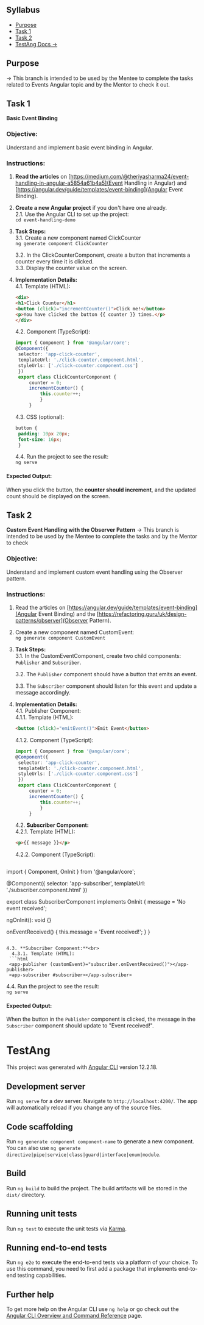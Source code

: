 
## Syllabus

- [Purpose](#purpose)
- [Task 1](#task1)
- [Task 2](#task2)
- [TestAng Docs ->](#testang)


## Purpose
-> This branch is intended to be used by the Mentee to complete the tasks related to Events Angular topic and by the Mentor to check it out.

## Task 1
**Basic Event Binding**

### Objective: 
Understand and implement basic event binding in Angular.

### Instructions:
1. **Read the articles** on [https://medium.com/@theriyasharma24/event-handling-in-angular-a5854a61b4a5](Event Handling in Angular) and [https://angular.dev/guide/templates/event-binding](Angular Event Binding).

2. **Create a new Angular project** if you don't have one already.<br>
   2.1. Use the Angular CLI to set up the project:<br>
   `cd event-handling-demo`

3. **Task Steps:**<br>
   3.1. Create a new component named ClickCounter<br>
   `ng generate component ClickCounter`

   3.2. In the ClickCounterComponent, create a button that increments a counter every time it is clicked.<br>
   3.3. Display the counter value on the screen.
4. **Implementation Details:**<br>
   4.1. Template (HTML):
   ```html
   <div>
   <h1>Click Counter</h1>
   <button (click)="incrementCounter()">Click me!</button>
   <p>You have clicked the button {{ counter }} times.</p>
   </div>
   ```


   4.2. Component (TypeScript):
   ```ts
   import { Component } from '@angular/core';
   @Component({
    selector: 'app-click-counter',
    templateUrl: './click-counter.component.html',
    styleUrls: ['./click-counter.component.css']
    })
    export class ClickCounterComponent {
        counter = 0;
        incrementCounter() {
            this.counter++;
            }
        }
    ```
       

    4.3. CSS (optional):
   ```css
   button {
    padding: 10px 20px;
    font-size: 16px;
    }
    ```

    4.4. Run the project to see the result:<br>
   `ng serve`

#### **Expected Output**:
When you click the button, the **counter should increment**, and the updated count should be displayed on the screen.


## Task 2
**Custom Event Handling with the Observer Pattern**
-> This branch is intended to be used by the Mentee to complete the tasks and by the Mentor to check

### Objective: 
Understand and implement custom event handling using the Observer pattern.

### Instructions:
1. Read the articles on [https://angular.dev/guide/templates/event-binding](Angular Event Binding) and the [https://refactoring.guru/uk/design-patterns/observer](Observer Pattern).

2. Create a new component named CustomEvent:<br>
   `ng generate component CustomEvent`

3. **Task Steps:**<br>
   3.1. In the CustomEventComponent, create two child components: `Publisher` and `Subscriber`.

   3.2. The `Publisher` component should have a button that emits an event.

   3.3. The `Subscriber` component should listen for this event and update a message accordingly.

4. **Implementation Details:**<br>
   4.1. Publisher Component:<br>
   4.1.1. Template (HTML):
   ```html
   <button (click)="emitEvent()">Emit Event</button>
   ```

   4.1.2. Component (TypeScript):
   ```ts
   import { Component } from '@angular/core';
   @Component({
    selector: 'app-click-counter',
    templateUrl: './click-counter.component.html',
    styleUrls: ['./click-counter.component.css']
    })
    export class ClickCounterComponent {
        counter = 0;
        incrementCounter() {
            this.counter++;
            }
        }
    ```
    
    4.2. **Subscriber Component:**<br>
    4.2.1. Template (HTML):<br>
   ```html
   <p>{{ message }}</p>
   ```

   4.2.2. Component (TypeScript):
   ```ts
  import { Component, OnInit } from '@angular/core';
  
  @Component({
  selector: 'app-subscriber',
  templateUrl: './subscriber.component.html'
  })
  
  export class SubscriberComponent implements OnInit {
  message = 'No event received';

  ngOnInit(): void {}

  onEventReceived() {
    this.message = 'Event received!';
    }
  }
  ```

  4.3. **Subscriber Component:**<br>
    4.3.1. Template (HTML):
   ```html
   <app-publisher (customEvent)="subscriber.onEventReceived()"></app-publisher>
   <app-subscriber #subscriber></app-subscriber>
   ```

   4.4. Run the project to see the result:<br>
   `ng serve`

#### Expected Output:
When the button in the `Publisher` component is clicked, the message in the `Subscriber` component should update to "Event received!".


# TestAng

This project was generated with [Angular CLI](https://github.com/angular/angular-cli) version 12.2.18.

## Development server

Run `ng serve` for a dev server. Navigate to `http://localhost:4200/`. The app will automatically reload if you change any of the source files.

## Code scaffolding

Run `ng generate component component-name` to generate a new component. You can also use `ng generate directive|pipe|service|class|guard|interface|enum|module`.

## Build

Run `ng build` to build the project. The build artifacts will be stored in the `dist/` directory.

## Running unit tests

Run `ng test` to execute the unit tests via [Karma](https://karma-runner.github.io).

## Running end-to-end tests

Run `ng e2e` to execute the end-to-end tests via a platform of your choice. To use this command, you need to first add a package that implements end-to-end testing capabilities.

## Further help

To get more help on the Angular CLI use `ng help` or go check out the [Angular CLI Overview and Command Reference](https://angular.io/cli) page.
